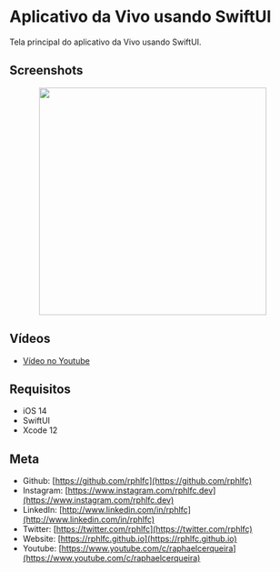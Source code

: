 # Aplicativo da Vivo usando SwiftUI 
Tela principal do aplicativo da Vivo usando SwiftUI. 

## Screenshots
<p align="center">
    <img src="https://user-images.githubusercontent.com/16376748/120901195-be08f800-c60f-11eb-8948-bb17a42f55df.png" width="400">
</p>

## Vídeos
- [Vídeo no Youtube](https://youtu.be/_ezZudD2NWc)

## Requisitos
- iOS 14
- SwiftUI
- Xcode 12

## Meta
- Github: [https://github.com/rphlfc](https://github.com/rphlfc)
- Instagram: [https://www.instagram.com/rphlfc.dev](https://www.instagram.com/rphlfc.dev)
- LinkedIn: [http://www.linkedin.com/in/rphlfc](http://www.linkedin.com/in/rphlfc)
- Twitter: [https://twitter.com/rphlfc](https://twitter.com/rphlfc)
- Website: [https://rphlfc.github.io](https://rphlfc.github.io)
- Youtube: [https://www.youtube.com/c/raphaelcerqueira](https://www.youtube.com/c/raphaelcerqueira)


